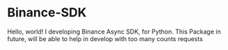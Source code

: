 # Binance-SDK
Hello, world!
I developing Binance Async SDK, for Python.
This Package in future, will be able to help in develop with too many counts requests
